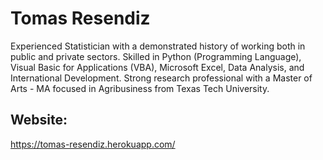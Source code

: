 # Tomas Resendiz
Experienced Statistician with a demonstrated history of working both in public and private sectors. Skilled in Python (Programming Language), Visual Basic for Applications (VBA), Microsoft Excel, Data Analysis, and International Development. Strong research professional with a Master of Arts - MA focused in Agribusiness from Texas Tech University.

## Website:
https://tomas-resendiz.herokuapp.com/
